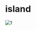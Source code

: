 # island
![1](https://user-images.githubusercontent.com/101488434/175810189-73b8adec-3d4a-4257-9a33-0129226f9ace.PNG)
